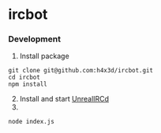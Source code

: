 # ircbot

### Development
1. Install package
```
git clone git@github.com:h4x3d/ircbot.git
cd ircbot
npm install
```
2. Install and start [UnrealIRCd](http://www.unrealircd.com/)
3.
```
node index.js
```
